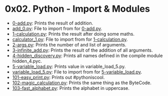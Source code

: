 # 0x02. Python - Import & Modules
* [0-add.py](./0-add.py): Prints the result of addition.
* [add_0.py](./add_0.py): File to import from for [0-add.py](./0-add.py).
* [1-calculation.py](./1-calculation.py): Prints the result after doing some maths.
* [calculator_1.py](./calculator_1.py): File to import from for [1-calculation.py](./1-calculation.py).
* [2-args.py](./2-args.py): Prints the number of and list of arguments.
* [3-infinite_add.py](./3-infinite_add.py): Prints the result of the addition of all arguments.
* [4-hidden_discovery.py](./4-hidden_discovery.py): Prints all names defined in the compile module hidden_4.pyc.
* [5-variable_load.py](./5-variable_load.py): Prints value in variable_load_5.py.
* [variable_load_5.py](./variable_load_5.py): File to import from for [5-variable_load.py](./5-variable_load.py).
* [101-easy_print.py](./101-easy_print.py): Prints out #pythoniscool.
* [102-magic_calculation.py](./102-magic_calculation.py): Prints the same thing as the ByteCode.
* [103-fast_alphabet.py](./103-fast_alphabet.py): Prints the alphabet in uppercase.